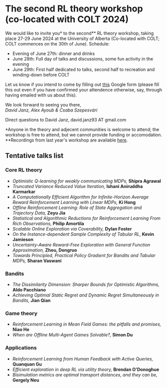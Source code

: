 # The second RL theory workshop (co-located with COLT 2024)

We would like to invite you\* to the second\*\* RL theory workshop, taking place 27-29 June 2024 at the University of Alberta (Co-located with COLT; COLT commences on the 30th of June). Schedule:
- Evening of June 27th: dinner and drinks
- June 28th: Full day of talks and discussions, some fun activity in the evening
- June 29th: First half dedicated to talks, second half to recreation and
winding-down before COLT

Let us know if you intend to come by filling out [this](https://forms.gle/wuy1eEnnb3sRmp6o9) Google form (please fill this out even if you have confirmed your attendence otherwise, say, through having emailed with us about this).

We look forward to seeing you there,<br/>
*David Janz, Alex Ayoub & Csaba Szepesvári*

Direct questions to David Janz, david.janz93 AT gmail.com


\*Anyone in the theory and adjecent communities is welcome to attend; the workshop is free to attend, but we cannot provide funding or accomodation. <br/>
\*\*Recordings from last year's workshop are available [here](https://www.youtube.com/playlist?list=PLOtn0gtfk-RnuiDoj7oDP9LZ7pdOj5vtO).


## Tentative talks list
### Core RL theory
- *Optimistic Q-learning for weakly communicating MDPs,* **Shipra Agrawal**
- *Truncated Variance Reduced Value Iteration,* **Ishani Aniruddha Karmarkar**
- *A Computationally Efficient Algorithm for Infinite-Horizon Average Reward Reinforcement Learning with Linear MDPs,* **Ki Hong**
- *Offline Reinforcement Learning: Role of State Aggregation and Trajectory Data,* **Zeyu Jia**
- *Statistical and Algorithmic Reductions for Reinforcement Learning From Rich Observations,* **Philip Amortila**
- *Scalable Online Exploration via Coverability,* **Dylan Foster**
- *On the Instance-dependent Sample Complexity of Tabular RL*, **Kevin Jamieson**
- *Uncertainty-Aware Reward-Free Exploration with General Function Approximation,* **Zhou, Dongruo**
- *Towards Principled, Practical Policy Gradient for Bandits and Tabular MDPs,* **Sharan Vaswani**

### Bandits
- *The Dissimilarity Dimension: Sharper Bounds for Optimistic Algorithms,* **Aldo Pacchiano**
- *Achieving Optimal Static Regret and Dynamic Regret Simultaneously in Bandits,* **Jian Qian**

### Game theory
- *Reinforcement Learning in Mean Field Games: the pitfalls and promises,* **Niao He**
- *When are Offline Multi-Agent Games Solvable?,* **Simon Du**

### Applications
- *Reinforcement Learning from Human Feedback with Active Queries,* **Quanquan Gu**
- *Efficient exploration in deep RL via utility theory,* **Brendan O'Donoghue**
- *Bisimulation metrics are optimal transport distances, and they can be,* **Gergely Neu**

